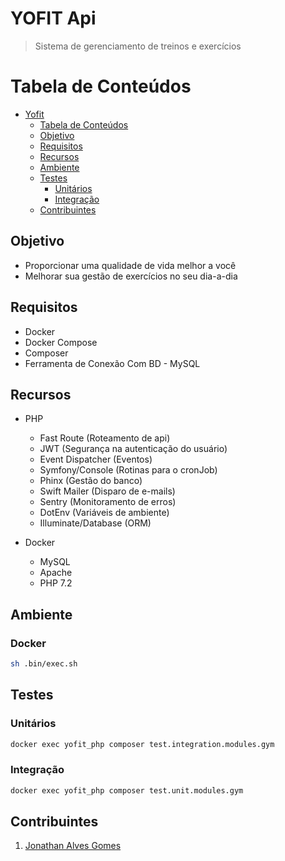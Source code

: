 # YOFIT Api
> Sistema de gerenciamento de treinos e exercícios
 
__Tabela de Conteúdos__
=====================

* [Yofit](#yofit)
    * [Tabela de Conteúdos](#tabela-de-contedos)
    * [Objetivo](#objetivo)
    * [Requisitos](#requisitos)
    * [Recursos](#recursos)
    * [Ambiente](#ambiente)
    * [Testes](#testes)
        * [Unitários](#unitarios)
        * [Integração](#integracao)
    * [Contribuintes](#contribuintes)

## Objetivo

- Proporcionar uma qualidade de vida melhor a você
- Melhorar sua gestão de exercícios no seu dia-a-dia

## Requisitos

* Docker
* Docker Compose
* Composer
* Ferramenta de Conexão Com BD - MySQL

## Recursos

- PHP
  
  - Fast Route (Roteamento de api)
  - JWT (Segurança na autenticação do usuário)
  - Event Dispatcher (Eventos)
  - Symfony/Console (Rotinas para o cronJob)
  - Phinx (Gestão do banco)
  - Swift Mailer (Disparo de e-mails)
  - Sentry (Monitoramento de erros)
  - DotEnv (Variáveis de ambiente)
  - Illuminate/Database (ORM)

- Docker

  - MySQL
  - Apache
  - PHP 7.2

## Ambiente

### Docker
```bash
sh .bin/exec.sh
```

## Testes

### Unitários

```bash
docker exec yofit_php composer test.integration.modules.gym
```
### Integração

```bash
docker exec yofit_php composer test.unit.modules.gym
```

## Contribuintes

1. [Jonathan Alves Gomes](https://github.com/jonathangomes17)
